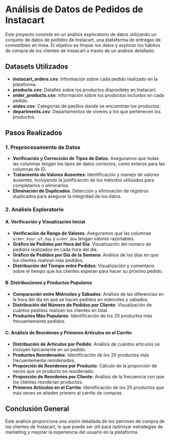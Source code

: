 # Análisis de Datos de Pedidos de Instacart

Este proyecto consiste en un análisis exploratorio de datos utilizando un conjunto de datos de pedidos de Instacart, una plataforma de entregas de comestibles en línea. El objetivo es limpiar los datos y explorar los hábitos de compra de los clientes de Instacart a través de un análisis detallado.

## Datasets Utilizados

- **instacart_orders.csv**: Información sobre cada pedido realizado en la plataforma.
- **products.csv**: Detalles sobre los productos disponibles en Instacart.
- **order_products.csv**: Información sobre los productos incluidos en cada pedido.
- **aisles.csv**: Categorías de pasillos donde se encuentran los productos.
- **departments.csv**: Departamentos de víveres a los que pertenecen los productos.

## Pasos Realizados

### 1. Preprocesamiento de Datos
- **Verificación y Corrección de Tipos de Datos**: Aseguramos que todas las columnas tengan los tipos de datos correctos, como enteros para las columnas de ID.
- **Tratamiento de Valores Ausentes**: Identificación y manejo de valores ausentes, incluyendo la justificación de los métodos utilizados para completarlos o eliminarlos.
- **Eliminación de Duplicados**: Detección y eliminación de registros duplicados para asegurar la integridad de los datos.

### 2. Análisis Exploratorio

#### A. Verificación y Visualización Inicial
- **Verificación de Rango de Valores**: Aseguramos que las columnas `order_hour_of_day` y `order_dow` tengan valores razonables.
- **Gráfico de Pedidos por Hora del Día**: Visualización del número de pedidos realizados en cada hora del día.
- **Gráfico de Pedidos por Día de la Semana**: Análisis de los días en que los clientes realizan más pedidos.
- **Distribución del Tiempo entre Pedidos**: Visualización y comentario sobre el tiempo que los clientes esperan para hacer su próximo pedido.

#### B. Distribuciones y Productos Populares
- **Comparación entre Miércoles y Sábados**: Análisis de las diferencias en la hora del día en que se hacen pedidos en miércoles y sábados.
- **Distribución del Número de Pedidos por Cliente**: Visualización de cuántos pedidos realizan los clientes en total.
- **Productos Más Populares**: Identificación de los 20 productos más frecuentemente pedidos.

#### C. Análisis de Reordenes y Primeros Artículos en el Carrito
- **Distribución de Artículos por Pedido**: Análisis de cuántos artículos se incluyen típicamente en un pedido.
- **Productos Reordenados**: Identificación de los 20 productos más frecuentemente reordenados.
- **Proporción de Reordenes por Producto**: Cálculo de la proporción de veces que un producto es reordenado.
- **Proporción de Reordenes por Cliente**: Análisis de la frecuencia con que los clientes reordenan productos.
- **Primeros Artículos en el Carrito**: Identificación de los 20 productos que más veces se añaden primero al carrito de compras.

## Conclusión General

Este análisis proporciona una visión detallada de los patrones de compra de los clientes de Instacart, lo que puede ser útil para optimizar estrategias de marketing y mejorar la experiencia del usuario en la plataforma.

